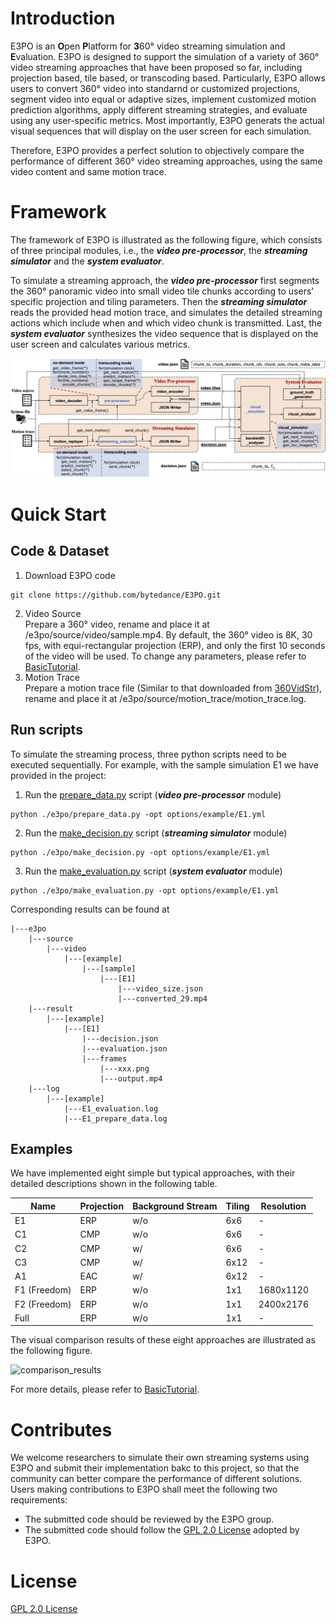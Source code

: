 # Introduction
E3PO is an **O**pen **P**latform for **3**60° video streaming simulation and **E**valuation.
E3PO is designed to support the simulation of a variety of 360° video streaming approaches that have been proposed so far, including projection based, tile based, or transcoding based. Particularly, E3PO allows users to convert 360° video into standarnd or customized projections, segment video into equal or adaptive sizes, implement customized motion prediction algorithms, apply different streaming strategies, and evaluate using any user-specific metrics. Most importantly, E3PO generats the actual visual sequences that will display on the user screen for each simulation. 

Therefore, E3PO provides a perfect solution to objectively compare the performance of different 360° video streaming approaches, using the same video content and same motion trace.



# Framework
The framework of E3PO is illustrated as the following figure, which consists of three principal modules, i.e., the ***video pre-processor***, the ***streaming simulator*** and the ***system evaluator***.

To simulate a streaming approach, the ***video pre-processor*** first segments the 360° panoramic video into small video tile chunks according to users’ specific projection and tiling parameters. Then the ***streaming simulator*** reads the provided head motion trace, and simulates the detailed streaming actions which include when and which video chunk is transmitted. Last, the ***system evaluator*** synthesizes the video sequence that is displayed on the user screen and calculates various metrics.

![](/docs/Framework.jpg "e3po_framework")



# Quick Start

## Code & Dataset
1. Download E3PO code
```
git clone https://github.com/bytedance/E3PO.git
```

2. Video Source<br>
Prepare a 360° video, rename and place it at /e3po/source/video/sample.mp4. 
By default, the 360° video is 8K, 30 fps, with equi-rectangular projection (ERP), and only the first 10 seconds of the video will be used. To change any parameters, please refer to [BasicTutorial](./docs/BasicTutorial.md).
3. Motion Trace<br>
Prepare a motion trace file (Similar to that downloaded from [360VidStr](https://github.com/360VidStr/A-large-dataset-of-360-video-user-behaviour/blob/main/AggregatedDataset/7.txt)), rename and place it at /e3po/source/motion_trace/motion_trace.log.



## Run scripts
To simulate the streaming process, three python scripts need to be executed sequentially. For example, with the sample simulation E1 we have provided in the project: 
1. Run the [prepare_data.py](./e3po/prepare_data.py) script (***video pre-processor*** module)
```
python ./e3po/prepare_data.py -opt options/example/E1.yml
```
2. Run the [make_decision.py](./e3po/make_decision.py) script (***streaming simulator*** module)
```
python ./e3po/make_decision.py -opt options/example/E1.yml
```
3. Run the [make_evaluation.py](./e3po/make_evaluation.py) script (***system evaluator*** module)
```
python ./e3po/make_evaluation.py -opt options/example/E1.yml
```

Corresponding results can be found at 
```
|---e3po
    |---source
        |---video
            |---[example]
                |---[sample]
                    |---[E1]
                        |---video_size.json
                        |---converted_29.mp4
    |---result
        |---[example]
            |---[E1]
                |---decision.json
                |---evaluation.json
                |---frames
                    |---xxx.png
                    |---output.mp4
    |---log
        |---[example]
            |---E1_evaluation.log
            |---E1_prepare_data.log
```

## Examples
We have implemented eight simple but typical approaches, with their detailed descriptions shown in the following table.

|  Name             | Projection | Background Stream |  Tiling | Resolution |
|  ----             | ----       | ----              | ----    | ----       |
|  E1               | ERP        | w/o               | 6x6     | -          |
|  C1               | CMP        | w/o               | 6x6     | -          |
|  C2               | CMP        | w/                | 6x6     | -          |
|  C3               | CMP        | w/                | 6x12    | -          |
|  A1               | EAC        | w/                | 6x12    | -          |
|  F1 (Freedom)     | ERP        | w/o               | 1x1     | 1680x1120  |
|  F2 (Freedom)     | ERP        | w/o               | 1x1     | 2400x2176  |
|  Full             | ERP        | w/o               | 1x1     | -          |


The visual comparison results of these eight approaches are illustrated as the following figure.

![](/docs/comparison.jpg "comparison_results")


For more details, please refer to [BasicTutorial](./docs/BasicTutorial.md).


# Contributes
We welcome researchers to simulate their own streaming systems using E3PO and submit their implementation bakc to this project, so that the community can better compare the performance of different solutions. Users making contributions to E3PO shall meet the following two requirements:

- The submitted code should be reviewed by the E3PO group.
- The submitted code should follow the [GPL 2.0 License](./COPYING) adopted by E3PO.


# License

[GPL 2.0 License](./COPYING)
